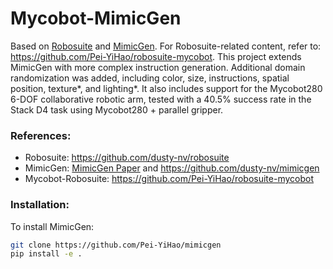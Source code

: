 # Mycobot-MimicGen

Based on [Robosuite](https://github.com/ARISE-Initiative/robosuite) and [MimicGen](https://github.com/NVlabs/mimicgen). For Robosuite-related content, refer to: https://github.com/Pei-YiHao/robosuite-mycobot. This project extends MimicGen with more complex instruction generation. Additional domain randomization was added, including color, size, instructions, spatial position, texture*, and lighting*. It also includes support for the Mycobot280 6-DOF collaborative robotic arm, tested with a 40.5% success rate in the Stack D4 task using Mycobot280 + parallel gripper.

### References:

- Robosuite: https://github.com/dusty-nv/robosuite
- MimicGen: [MimicGen Paper](https://arxiv.org/pdf/2310.17596) and https://github.com/dusty-nv/mimicgen
- Mycobot-Robosuite: https://github.com/Pei-YiHao/robosuite-mycobot

### Installation:

To install MimicGen:
```bash
git clone https://github.com/Pei-YiHao/mimicgen
pip install -e .
